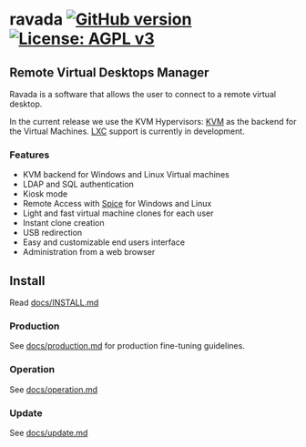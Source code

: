 # ravada [![GitHub version](https://img.shields.io/badge/version-0.2.4-brightgreen.svg)](https://github.com/frankiejol/ravada/releases) [![License: AGPL v3](https://img.shields.io/badge/License-AGPL%20v3-blue.svg)](https://github.com/frankiejol/ravada/blob/master/LICENSE)

## Remote Virtual Desktops Manager

Ravada is a software that allows the user to connect to a
remote virtual desktop.

In the current release we use the
KVM Hypervisors: [KVM](http://www.linux-kvm.org/) as the backend for the Virtual Machines.
 [LXC](https://linuxcontainers.org/) support is currently in development.

### Features

 * KVM backend for Windows and Linux Virtual machines
 * LDAP and SQL authentication
 * Kiosk mode
 * Remote Access with [Spice](http://www.spice-space.org/) for Windows and Linux
 * Light and fast virtual machine clones for each user
 * Instant clone creation
 * USB redirection
 * Easy and customizable end users interface
 * Administration from a web browser

## Install

Read [docs/INSTALL.md](https://github.com/UPC/ravada/blob/master/docs/INSTALL.md)


### Production

See [docs/production.md](https://github.com/UPC/ravada/blob/master/docs/production.md)
for production fine-tuning guidelines.

### Operation

See [docs/operation.md](https://github.com/UPC/ravada/blob/master/docs/operation.md)

### Update

See [docs/update.md](https://github.com/UPC/ravada/blob/master/docs/update.md)
